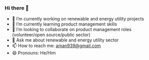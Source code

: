 ### Hi there 👋

<!--
**amansingh1011/amansingh1011** is a ✨ _special_ ✨ repository because its `README.md` (this file) appears on your GitHub profile.

Here are some ideas to get you started:
-->

- 🔭 I’m currently working on renewable and energy utility projects
- 🌱 I’m currently learning product management skills 
- 👯 I’m looking to collaborate on product management roles (volunteer/open source/public sector)
- 💬 Ask me about renewable and energy utility sector 
- 📫 How to reach me: aman939@gmail.com
- 😄 Pronouns: He/Him

